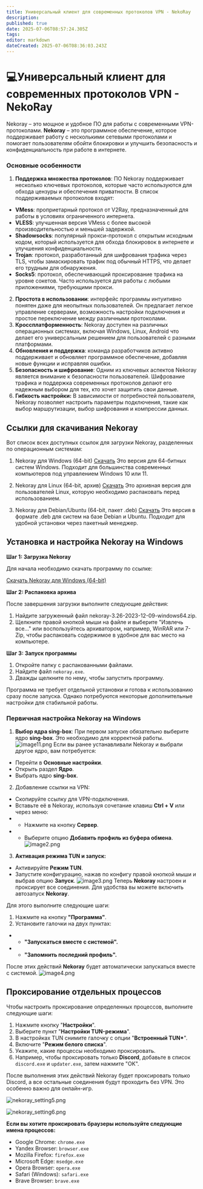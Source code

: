 ```yaml
---
title: Универсальный клиент для современных протоколов VPN - NekoRay
description: 
published: true
date: 2025-07-06T08:57:24.305Z
tags: 
editor: markdown
dateCreated: 2025-07-06T08:36:03.243Z
---
```


# 💻Универсальный клиент для современных протоколов VPN - NekoRay

Nekoray – это мощное и удобное ПО для работы с современными VPN-протоколами.
**Nekoray** – это программное обеспечение, которое поддерживает работу с несколькими сетевыми протоколами и помогает пользователям обойти блокировки и улучшить безопасность и конфиденциальность при работе в интернете.

### Основные особенности

1. **Поддержка множества протоколов**: ПО Nekoray поддерживает несколько ключевых протоколов, которые часто используются для обхода цензуры и обеспечения приватности. В список поддерживаемых протоколов входят:

- **VMess**: проприетарный протокол от V2Ray, предназначенный для работы в условиях ограниченного интернета.
- **VLESS**: улучшенная версия VMess с более высокой производительностью и меньшей задержкой.
- **Shadowsocks**: популярный прокси-протокол с открытым исходным кодом, который используется для обхода блокировок в интернете и улучшения конфиденциальности.
- **Trojan**: протокол, разработанный для шифрования трафика через TLS, чтобы замаскировать трафик под обычный HTTPS, что делает его трудным для обнаружения.
- **Socks5**: протокол, обеспечивающий проксирование трафика на уровне сокетов. Часто используется для работы с любыми приложениями, требующими прокси.

2. **Простота в использовании**: интерфейс программы интуитивно понятен даже для неопытных пользователей. Он предлагает легкое управление серверами, возможность настройки подключения и простое переключение между различными протоколами.
3. **Кроссплатформенность**: Nekoray доступен на различных операционных системах, включая Windows, Linux, Android  что делает его универсальным решением для пользователей с разными платформами.
4. **Обновления и поддержка**: команда разработчиков активно поддерживает и обновляет программное обеспечение, добавляя новые функции и исправляя ошибки.
5. **Безопасность и шифрование**: Одним из ключевых аспектов Nekoray является внимание к безопасности пользователей. Шифрование трафика и поддержка современных протоколов делают его надежным выбором для тех, кто хочет защитить свои данные.
6. **Гибкость настройки:** В зависимости от потребностей пользователя, Nekoray позволяет настроить параметры подключения, такие как выбор маршрутизации, выбор шифрования и компрессии данных.

## Ссылки для скачивания Nekoray

Вот список всех доступных ссылок для загрузки Nekoray, разделенных по операционным системам:

1. Nekoray для Windows (64-bit)
[Скачать](https://github.com/Mahdi-zarei/nekoray/releases/download/4.3.5/nekoray-4.3.5-2025-05-16-windows64.zip)
Это версия для 64-битных систем Windows. Подходит для большинства современных компьютеров под управлением Windows 10 или 11.

2. Nekoray для Linux (64-bit, архив)
[Скачать](https://github.com/Mahdi-zarei/nekoray/releases/download/4.3.5/nekoray-4.3.5-2025-05-16-linux64.zip)
Это архивная версия для пользователей Linux, которую необходимо распаковать перед использованием.

3. Nekoray для Debian/Ubuntu (64-bit, пакет .deb)
[Скачать](https://github.com/Mahdi-zarei/nekoray/releases/download/4.3.5/nekoray-4.3.5-2025-05-16-debian-x64.deb)
Это версия в формате .deb для систем на базе Debian и Ubuntu. Подходит для удобной установки через пакетный менеджер.

## Установка и настройка Nekoray на Windows

**Шаг 1: Загрузка Nekoray**

Для начала необходимо скачать программу по ссылке:

[Скачать Nekoray для Windows (64-bit)](https://github.com/Mahdi-zarei/nekoray/releases/download/4.3.5/nekoray-4.3.5-2025-05-16-windows64.zip)

**Шаг 2: Распаковка архива**

После завершения загрузки выполните следующие действия:

1. Найдите загруженный файл nekoray-3.26-2023-12-09-windows64.zip.
2. Щелкните правой кнопкой мыши на файле и выберите "Извлечь все…" или воспользуйтесь архиватором, например, WinRAR или 7-Zip, чтобы распаковать содержимое в удобное для вас место на компьютере.

**Шаг 3: Запуск программы**

1. Откройте папку с распакованными файлами.
2. Найдите файл `nekoray.exe`.
3. Дважды щелкните по нему, чтобы запустить программу.

Программа не требует отдельной установки и готова к использованию сразу после запуска. Однако потребуются некоторые дополнительные настройки для стабильной работы.

### Первичная настройка Nekoray на Windows

1. **Выбор ядра sing-box**:
При первом запуске обязательно выберите ядро **sing-box**. Это необходимо для корректной работы.
![image11.png](/nekoray/image11.png)
Если вы ранее устанавливали Nekoray и выбрали другое ядро, вам потребуется:

- Перейти в **Основные настройки**.
- Открыть раздел **Ядро**.
- Выбрать ядро **sing-box**.

2. Добавление ссылки на VPN:

- Скопируйте ссылку для VPN-подключения.
- Вставьте её в Nekoray, используя сочетание клавиш **Ctrl + V** или через меню:
- - Нажмите на кнопку **Сервер**.
- - Выберите опцию **Добавить профиль из буфера обмена**.
![image2.png](/nekoray/image2.png)

3. **Активация режима TUN и запуск:**

- Активируйте **Режим TUN**.
- Запустите конфигурацию, нажав по конфигу правой кнопкой мыши и выбрав опцию **Запуск**.
![image3.png](/nekoray/image3.png)
Теперь **Nekoray** настроен и проксирует все соединения. Для удобства вы можете включить автозапуск **Nekoray**.

Для этого выполните следующие шаги:

1. Нажмите на кнопку **"Программа"**.
2. Установите галочки на двух пунктах:

- - **"Запускаться вместе с системой".**
- - **"Запомнить последний профиль".**

После этих действий **Nekoray** будет автоматически запускаться вместе с системой.
![image4.png](/nekoray/image4.png)

## Проксирование отдельных процессов

Чтобы настроить проксирование определенных процессов, выполните следующие шаги:

1. Нажмите кнопку "**Настройки**".
2. Выберите пункт "**Настройки TUN-режима**".
3. В настройках TUN снимите галочку с опции "**Встроенный TUN\***".
4. Включите "**Режим белого списка**".
5. Укажите, какие процессы необходимо проксировать.
6. Например, чтобы проксировать только **Discord**, добавьте в список `discord.exe` и `updater.exe`, затем нажмите "OK".

После выполнения этих действий Nekoray будет проксировать только Discord, а все остальные соединения будут проходить без VPN. Это особенно важно для онлайн-игр.

![nekoray_setting5.png](/nekoray/nekoray_setting5.png)

![nekoray_setting6.png](/nekoray/nekoray_setting6.png)

**Если вы хотите проксировать браузеры используйте следующие имена процессов:**

- Google Chrome: `chrome.exe`
- Yandex Browser: `browser.exe`
- Mozilla Firefox: `firefox.exe`
- Microsoft Edge: `msedge.exe`
- Opera Browser: `opera.exe`
- Safari (Windows): `safari.exe`
- Brave Browser: `brave.exe`
